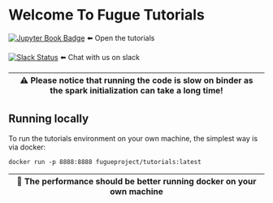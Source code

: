 # Welcome To Fugue Tutorials

[![Jupyter Book Badge](https://jupyterbook.org/badge.svg)](https://fugue-project.github.io/tutorials/) ⬅️ Open the tutorials

[![Slack Status](https://img.shields.io/badge/slack-join_chat-white.svg?logo=slack&style=social)](https://join.slack.com/t/fugue-project/shared_invite/zt-jl0pcahu-KdlSOgi~fP50TZWmNxdWYQ) ⬅️ Chat with us on slack

| ⚠️ Please notice that running the code is slow on binder as the spark initialization can take a long time! |
|---------------------------------------------------------------------------------------------------------------|

## Running locally

To run the tutorials environment on your own machine, the simplest way is via docker:

```
docker run -p 8888:8888 fugueproject/tutorials:latest
```

| 🚀 The performance should be better running docker on your own machine |
|-------------------------------------------------------------------------|
